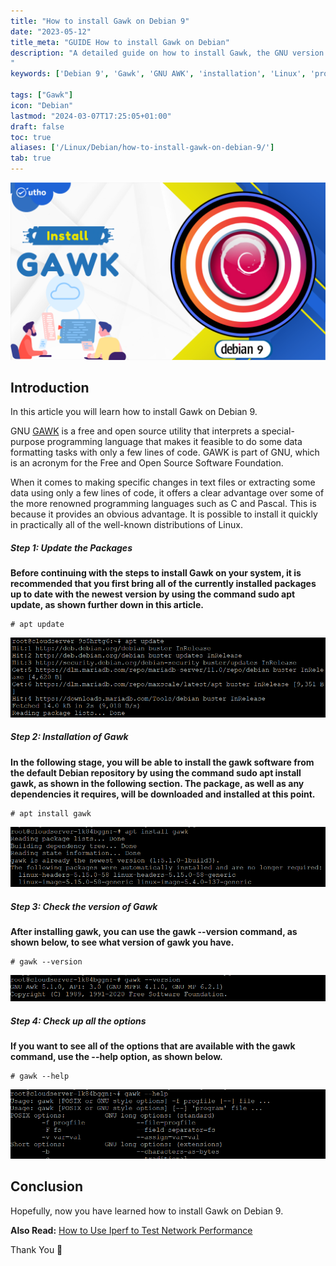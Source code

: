 ```yaml
---
title: "How to install Gawk on Debian 9"
date: "2023-05-12"
title_meta: "GUIDE How to install Gawk on Debian"
description: "A detailed guide on how to install Gawk, the GNU version of the AWK programming language, on Debian 9.
"
keywords: ['Debian 9', 'Gawk', 'GNU AWK', 'installation', 'Linux', 'programming language', 'text processing']

tags: ["Gawk"]
icon: "Debian"
lastmod: "2024-03-07T17:25:05+01:00"
draft: false
toc: true
aliases: ['/Linux/Debian/how-to-install-gawk-on-debian-9/']
tab: true
---
```


![How to install Gawk on Debian 9](images/How-to-install-Gawk-on-Debian-9-1024x576.png)

## Introduction

In this article you will learn how to install Gawk on Debian 9.

GNU [GAWK](https://en.wikipedia.org/wiki/Gawk) is a free and open source utility that interprets a special-purpose programming language that makes it feasible to do some data formatting tasks with only a few lines of code. GAWK is part of GNU, which is an acronym for the Free and Open Source Software Foundation.

When it comes to making specific changes in text files or extracting some data using only a few lines of code, it offers a clear advantage over some of the more renowned programming languages such as C and Pascal. This is because it provides an obvious advantage. It is possible to install it quickly in practically all of the well-known distributions of Linux.

##### Step 1: Update the Packages

**Before continuing with the steps to install Gawk on your system, it is recommended that you first bring all of the currently installed packages up to date with the newest version by using the command sudo apt update, as shown further down in this article.**

```
# apt update

```

![update](images/image-1043.png)

##### Step 2: Installation of Gawk

**In the following stage, you will be able to install the gawk software from the default Debian repository by using the command sudo apt install gawk, as shown in the following section. The package, as well as any dependencies it requires, will be downloaded and installed at this point.**

```
# apt install gawk

```

![How to install Gawk on Debian 9](images/image-1040.png)

##### Step 3: Check the version of Gawk

**After installing gawk, you can use the gawk --version command, as shown below, to see what version of gawk you have.**

```
# gawk --version

```

![version](images/image-1041.png)

##### Step 4: Check up all the options

**If you want to see all of the options that are available with the gawk command, use the --help option, as shown below.**

```
# gawk --help

```

![How to install Gawk on Debian 9](images/image-1042.png)

## Conclusion

Hopefully, now you have learned how to install Gawk on Debian 9.

**Also Read:** [How to Use Iperf to Test Network Performance](https://utho.com/docs/tutorial/how-to-use-iperf-to-test-network-performance/)

Thank You 🙂
